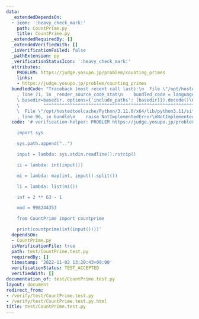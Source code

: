 ```yaml
---
data:
  _extendedDependsOn:
  - icon: ':heavy_check_mark:'
    path: CountPrime.py
    title: CountPrime.py
  _extendedRequiredBy: []
  _extendedVerifiedWith: []
  _isVerificationFailed: false
  _pathExtension: py
  _verificationStatusIcon: ':heavy_check_mark:'
  attributes:
    PROBLEM: https://judge.yosupo.jp/problem/counting_primes
    links:
    - https://judge.yosupo.jp/problem/counting_primes
  bundledCode: "Traceback (most recent call last):\n  File \"/opt/hostedtoolcache/Python/3.11.0/x64/lib/python3.11/site-packages/onlinejudge_verify/documentation/build.py\"\
    , line 71, in _render_source_code_stat\n    bundled_code = language.bundle(stat.path,\
    \ basedir=basedir, options={'include_paths': [basedir]}).decode()\n          \
    \         ^^^^^^^^^^^^^^^^^^^^^^^^^^^^^^^^^^^^^^^^^^^^^^^^^^^^^^^^^^^^^^^^^^^^^^^^^^^^^^^^^\n\
    \  File \"/opt/hostedtoolcache/Python/3.11.0/x64/lib/python3.11/site-packages/onlinejudge_verify/languages/python.py\"\
    , line 96, in bundle\n    raise NotImplementedError\nNotImplementedError\n"
  code: '# verification-helper: PROBLEM https://judge.yosupo.jp/problem/counting_primes

    import sys

    sys.path.append("..")

    input = lambda: sys.stdin.readline().rstrip()

    ii = lambda: int(input())

    mi = lambda: map(int, input().split())

    li = lambda: list(mi())

    inf = 2 ** 63 - 1

    mod = 998244353

    from CountPrime import countprime

    print(countprime(int(input())))'
  dependsOn:
  - CountPrime.py
  isVerificationFile: true
  path: test/CountPrime.test.py
  requiredBy: []
  timestamp: '2022-11-02 13:20:43+09:00'
  verificationStatus: TEST_ACCEPTED
  verifiedWith: []
documentation_of: test/CountPrime.test.py
layout: document
redirect_from:
- /verify/test/CountPrime.test.py
- /verify/test/CountPrime.test.py.html
title: test/CountPrime.test.py
---
```

